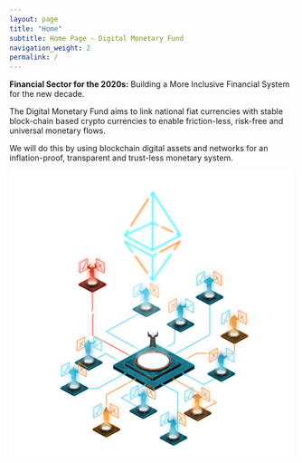 ```yaml
---
layout: page
title: "Home"
subtitle: Home Page - Digital Monetary Fund
navigation_weight: 2
permalink: /
---
```


**Financial Sector for the 2020s:** Building a More Inclusive Financial System for the new decade.

The Digital Monetary Fund aims to link national fiat currencies with stable block-chain based crypto currencies to enable friction-less, risk-free and universal monetary flows. 

We will do this by using blockchain digital assets and networks for an inflation-proof, transparent and trust-less monetary system.

![DAO](/assets/dao-2.png)
